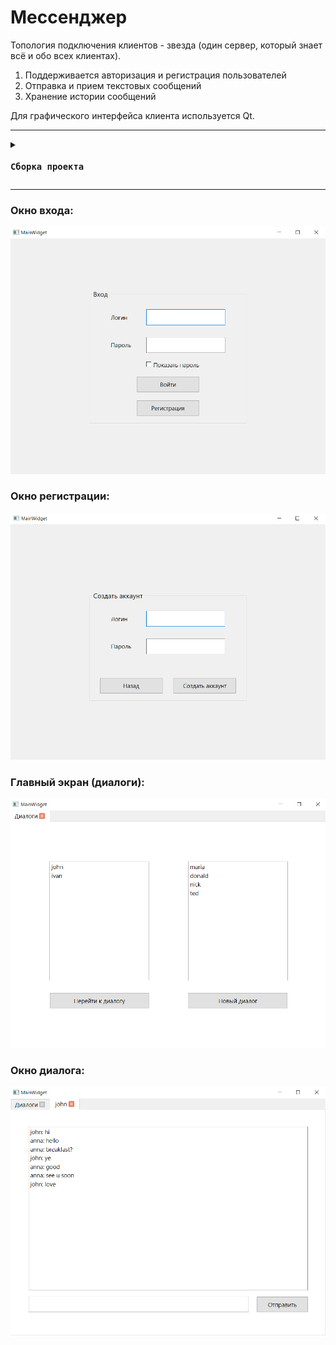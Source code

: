 # Мессенджер

Топология подключения клиентов - звезда (один сервер, который знает всё и обо всех клиентах).

1. Поддерживается авторизация и регистрация пользователей
2. Отправка и прием текстовых сообщений
3. Хранение истории сообщений

Для графического интерфейса клиента используется Qt.

---
<details>
    <summary><code><h3>Сборка проекта</h3></code></summary>

Для сборки проекта необходимо наличие следующих библиотек и зависимостей:
- Qt6
- boost 1.81.0 или новее
- postgreSQL
- libpqxx
- Cmake версии 3.5 или новее

Для настройки проекта необходимо:
- Создать базу данных postrgesql `messenger`
- Запустить для создания структуры БД файл `MEGAADDER.sql`
(содержится в проекте Server)
- Указать свои данные, используемые для подключения к БД, в
файле `databaseManager.h`
- Для изменения порта необходимо:
    - Изменить аргумент конструктора объекта Server в файле `main.cpp` проекта Server
    - Изменить аргумент конструктора объекта Connection в
конструкторе `Mainwidget` в файле `mainwidget.cpp` проекта Client

Описание структуры проекта:
- Client содержит файлы:
    - `main.cpp` – главный файл
    - `mainwidget.ui`, `mainwidget.h`, `mainwidget.cpp` – файлы главного виджета
    - `dialog.ui`, `dialog.h`, `dialog.cpp` – файлы виджета диалога
    - `connection.h`, `connection.cpp` – класс `Connection`,
обеспечивающий связь Клиента с Сервером
    - `CMakeLists.txt` – файл Cmake 
- Server содержит файлы:
    - `main.cpp` – главный файл
    - `databaseManager.h`, `databaseManager.cpp` – класс DatabaseManager, отвечающий за связь Сервера с БД
    - `server.h`, `server.cpp` – класс `Server`, отвечающий за связь с Клиентом и
обработку поступающих запросов
    - `CMakeLists.txt` – файл Cmake
    - `MEGAADDER.sql` – файл, создающий структуру БД
</details>

---

### Окно входа:
![image](pics/1.png)

### Окно регистрации:
![image](pics/2.png)

### Главный экран (диалоги):
![image](pics/3.png)

### Окно диалога:
![image](pics/4.png)